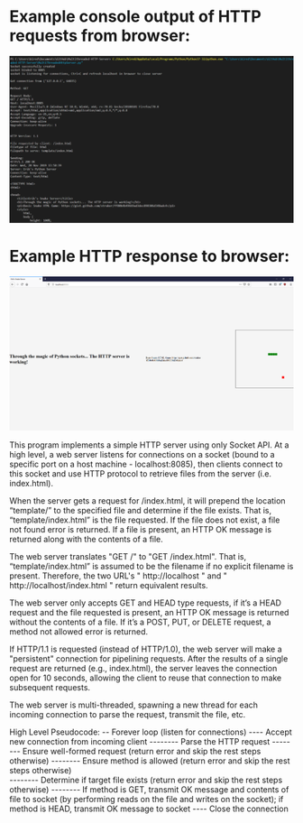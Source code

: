 # Example console output of HTTP requests from browser:
![Alt text](consoleoutput.png?raw=true)

# Example HTTP response to browser:
![Alt text](example.png?raw=true)

This program implements a simple HTTP server using only Socket API. At a high level, a web server listens for connections on a socket (bound to a specific port on a host machine - localhost:8085), then clients connect to this socket and use HTTP protocol to retrieve files from the server (i.e. index.html).

When the server gets a request for /index.html, it will prepend the location “template/” to the specified file and determine if the file exists. That is, “template/index.html” is the file requested. If the file does not exist, a file not found error is returned. If a file is present, an HTTP OK message is returned along with the contents of a file.

The web server translates "GET /" to "GET /index.html". That is, “template/index.html” is assumed to be the filename if no explicit filename is present. Therefore, the two URL's " http://localhost " and " http://localhost/index.html " return equivalent results.

The web server only accepts GET and HEAD type requests, if it’s a HEAD request and the file requested is present, an HTTP OK message is returned without the contents of a file. If it’s a POST, PUT, or DELETE request, a method not allowed error is returned.

If HTTP/1.1 is requested (instead of HTTP/1.0), the web server will make a "persistent" connection for pipelining requests. After the results of a single request are returned (e.g., index.html), the server leaves the connection open for 10 seconds, allowing the client to reuse that connection to make subsequent requests. 

The web server is multi-threaded, spawning a new thread for each incoming connection to parse the request, transmit the file, etc.

High Level Pseudocode:
-- Forever loop (listen for connections) 
---- Accept new connection from incoming client 
-------- Parse the HTTP request
-------- Ensure well-formed request (return error and skip the rest steps otherwise)
-------- Ensure method is allowed (return error and skip the rest steps otherwise)  
-------- Determine if target file exists (return error and skip the rest steps otherwise)
-------- If method is GET, transmit OK message and contents of file to socket (by performing reads on the file and writes on the socket); if method is HEAD, transmit OK message to socket
---- Close the connection 
